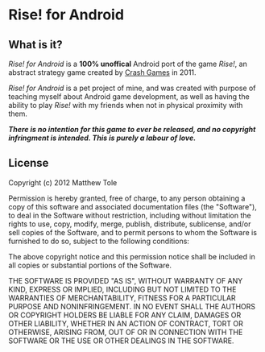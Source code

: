 Rise! for Android
=================

What is it?
-
*Rise! for Android* is a **100% unoffical** Android port of the game *Rise!*, an abstract strategy game created by [Crash Games](http://crashgamesaz.com) in 2011.

*Rise! for Android* is a pet project of mine, and was created with purpose of teaching myself about Android game development, as well as having the ability to play _Rise!_ with my friends when not in physical proximity with them. 

__*There is no intention for this game to ever be released, and no copyright infringment is intended. This is purely a labour of love.*__


License
-
Copyright (c) 2012 Matthew Tole

Permission is hereby granted, free of charge, to any person obtaining a copy of this software and associated documentation files (the "Software"), to deal in the Software without restriction, including without limitation the rights to use, copy, modify, merge, publish, distribute, sublicense, and/or sell copies of the Software, and to permit persons to whom the Software is furnished to do so, subject to the following conditions:

The above copyright notice and this permission notice shall be included in all copies or substantial portions of the Software.

THE SOFTWARE IS PROVIDED "AS IS", WITHOUT WARRANTY OF ANY KIND, EXPRESS OR IMPLIED, INCLUDING BUT NOT LIMITED TO THE WARRANTIES OF MERCHANTABILITY, FITNESS FOR A PARTICULAR PURPOSE AND NONINFRINGEMENT. IN NO EVENT SHALL THE AUTHORS OR COPYRIGHT HOLDERS BE LIABLE FOR ANY CLAIM, DAMAGES OR OTHER LIABILITY, WHETHER IN AN ACTION OF CONTRACT, TORT OR OTHERWISE, ARISING FROM, OUT OF OR IN CONNECTION WITH THE SOFTWARE OR THE USE OR OTHER DEALINGS IN THE SOFTWARE.